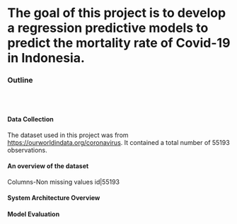 # The goal of this project is to develop a regression predictive models to predict the mortality rate of Covid-19 in Indonesia.


### Outline
<br></br>

#### Data Collection
The dataset used in this project was from https://ourworldindata.org/coronavirus. It contained a total number of 55193 observations.

#### An overview of the dataset
Columns-Non missing values
id|55193

#### System Architecture Overview
#### Model Evaluation

